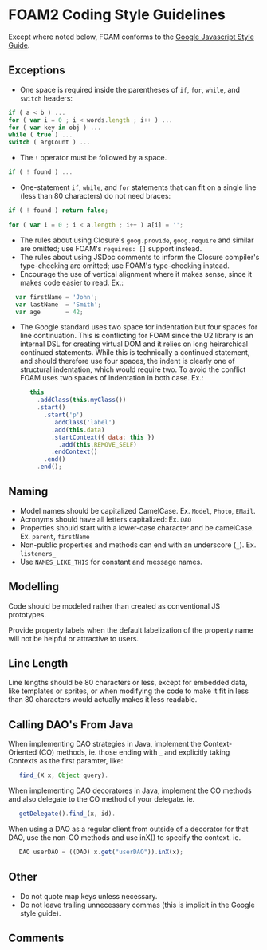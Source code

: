 # FOAM2 Coding Style Guidelines

Except where noted below, FOAM conforms to the [Google Javascript Style Guide](https://google.github.io/styleguide/jsguide.html).

## Exceptions
* One space is required inside the parentheses of `if`, `for`, `while`, and `switch` headers:
```javascript
if ( a < b ) ...
for ( var i = 0 ; i < words.length ; i++ ) ...
for ( var key in obj ) ...
while ( true ) ...
switch ( argCount ) ...
```
* The `!` operator must be followed by a space.
```javascript
if ( ! found ) ...
```
* One-statement `if`, `while`, and `for` statements that can fit on a single line (less than 80 characters) do not need braces:
```javascript
if ( ! found ) return false;

for ( var i = 0 ; i < a.length ; i++ ) a[i] = '';
```
* The rules about using Closure's `goog.provide`, `goog.require` and similar are
  omitted; use FOAM's `requires: []` support instead.
* The rules about using JSDoc comments to inform the Closure compiler's
  type-checking are omitted; use FOAM's type-checking instead.
* Encourage the use of vertical alignment where it makes sense, since it makes code easier to read. Ex.:
```javascript
  var firstName = 'John';
  var lastName  = 'Smith';
  var age       = 42;
```
* The Google standard uses two space for indentation but four spaces for line continuation. This is conflicting for FOAM since the U2 library is an internal DSL for creating virtual DOM and it relies on long heirarchical continued statements. While this is technically a continued statement, and should therefore use four spaces, the indent is clearly one of structural indentation, which would require two. To avoid the conflict FOAM uses two spaces of indentation in both case. Ex.:
```javascript
      this
        .addClass(this.myClass())
        .start()
          .start('p')
            .addClass('label')
            .add(this.data)
            .startContext({ data: this })
              .add(this.REMOVE_SELF)
            .endContext()
          .end()
        .end();
```

## Naming

* Model names should be capitalized CamelCase. Ex. `Model`, `Photo`, `EMail`.
* Acronyms should have all letters capitalized: Ex. `DAO`
* Properties should start with a lower-case character and be camelCase. Ex. `parent`, `firstName`
* Non-public properties and methods can end with an underscore (`_`). Ex. `listeners_`
* Use `NAMES_LIKE_THIS` for constant and message names.

## Modelling
Code should be modeled rather than created as conventional JS prototypes.

Provide property labels when the default labelization of the property name will not be helpful or attractive to users.

## Line Length
Line lengths should be 80 characters or less, except for embedded data, like templates or sprites, or when modifying the code to make it fit in less than 80 characters would actually makes it less readable.

## Calling DAO's From Java
When implementing DAO strategies in Java, implement the Context-Oriented (CO) methods, ie. those ending with _ and explicitly taking Contexts as the first paramter, like:
```javascript
   find_(X x, Object query).
```

When implementing DAO decoratores in Java, implement the CO methods and also delegate to the CO method of your delegate. ie.
```javascript
   getDelegate().find_(x, id).
```

When using a DAO as a regular client from outside of a decorator for that DAO, use the non-CO methods and use inX() to specify the context. ie.
```javascript
   DAO userDAO = ((DAO) x.get("userDAO")).inX(x);
```

## Other
 * Do not quote map keys unless necessary.
 * Do not leave trailing unnecessary commas (this is implicit in the Google
   style guide).

## Comments
